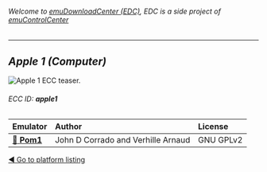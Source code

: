 ###### Welcome to [emuDownloadCenter (EDC)](https://github.com/PhoenixInteractiveNL/emuDownloadCenter/wiki/), EDC is a side project of [emuControlCenter](https://github.com/PhoenixInteractiveNL/emuControlCenter/wiki/)
***
## _Apple 1 (Computer)_
![](https://raw.githubusercontent.com/wiki/PhoenixInteractiveNL/emuDownloadCenter/images_platform/ecc_apple1_teaser.png "Apple 1 ECC teaser.")
###### ECC ID: **apple1**

| Emulator   | Author      | License     |
|:-----------|:------------|:------------|
| [:file_folder: **Pom1**](https://github.com/PhoenixInteractiveNL/emuDownloadCenter/wiki/Emulator-pom1#menu) | John D Corrado and Verhille Arnaud | GNU GPLv2 |

[:arrow_backward: Go to platform listing](https://github.com/PhoenixInteractiveNL/emuDownloadCenter/wiki/EDC-Platform-List)
